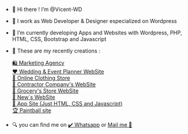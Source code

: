 - 👋 Hi there !  I’m @Vicent-WD
- 🌃 I work as Web Developer & Designer especialized on Wordpress
- 🌱 I’m currently developing Apps and Websites with Wordpress, PHP, HTML, CSS, Bootstrap and Javascript
- 🦾 These are my recently creations :
  
     <a href="https://oliverv-wd.github.io/Agencia.github.io/" target="_blank">    🛍️ Marketing Agency</a> <br>
     <a href="https://personalplus.com.ve" target="_blank" >    ❤️ Wedding & Event Planner WebSite</a> <br>
     <a href="https://oliverv-wd.github.io/TiendaDeRopa.github.io/" target="_blank" >    🧥 Online Clothing Store</a> <br>
     <a href="https://oliverv-wd.github.io/thehugecompany.github.io/" target="_blank" >    🚧 Contractor Company's WebSite</a> <br>
     <a href="https://oliverv-wd.github.io/summermarket.github.io/" target="_blank" >    🥑 Grocery's Store WebSite</a> <br>
     <a href="https://oliverv-wd.github.io/rush.github.io/" target="_blank" >    📰 New´s WebSite</a> <br>
     <a href="https://oliverv-wd.github.io/QuickLandingPage.github.io/" target="_blank" >    📲 App Site (Just HTML, CSS and Javascript)</a> <br>
     <a href="https://oliverv-wd.github.io/paintball.github.io/" target="_blank" >    🏆 Paintball site </a> <br>
    

  
- 🔍 you can find me on
   	<a href="https://wa.me/+584147894210" target="_blank">✔️ Whatsapp</a> or <a href="mailto:olivervicent.wd@gmail.com" target="_blank">Mail me 📩</a>   

